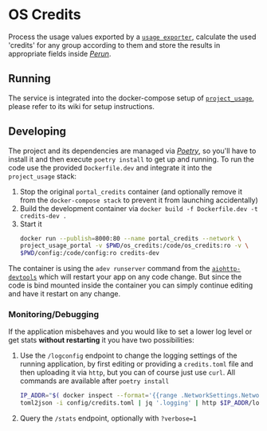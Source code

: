 # OS Credits

Process the usage values exported by a [`usage
exporter`](https://github.com/gilbus/OS_project_usage_exporter), calculate the used
'credits' for any group according to them and store the results in appropriate fields
inside [*Perun*](https://perun-aai.org/).

## Running

The service is integrated into the docker-compose setup of
[`project_usage`](https://github.com/deNBI/project_usage), please refer to its wiki for
setup instructions.

## Developing

The project and its dependencies are managed via
[*Poetry*](https://pypi.org/project/poetry/), so you'll have to install it and then
execute `poetry install` to get up and running. To run the code use the provided
`Dockerfile.dev` and integrate it into the `project_usage` stack:

1. Stop the original `portal_credits` container (and optionally remove it from the
   `docker-compose stack` to prevent it from launching accidentally)
2. Build the development container via `docker build -f Dockerfile.dev -t credits-dev
   .`
3. Start it
	```bash
	docker run --publish=8000:80 --name portal_credits --network \
	project_usage_portal -v $PWD/os_credits:/code/os_credits:ro -v \
	$PWD/config:/code/config:ro credits-dev
	```
The container is using the `adev runserver` command from the
[`aiohttp-devtools`](https://github.com/aio-libs/aiohttp-devtools) which will restart
your app on any code change. But since the code is bind mounted inside the container you
can simply continue editing and have it restart on any change.

### Monitoring/Debugging

If the application misbehaves and you would like to set a lower log level or get stats
**without restarting** it you have two possibilities:

1. Use the `/logconfig` endpoint to change the logging settings of the running
   application, by first editing or providing a `credits.toml` file and then uploading
   it via `http`, but you can of course just use `curl`. All commands are available
   after `poetry install`
	```bash
	IP_ADDR="$( docker inspect --format='{{range .NetworkSettings.Networks}}{{.IPAddress}}{{end}}' portal_credits)"
	toml2json -i config/credits.toml | jq '.logging' | http $IP_ADDR/logconfig
	```
2. Query the `/stats` endpoint, optionally with `?verbose=1`
